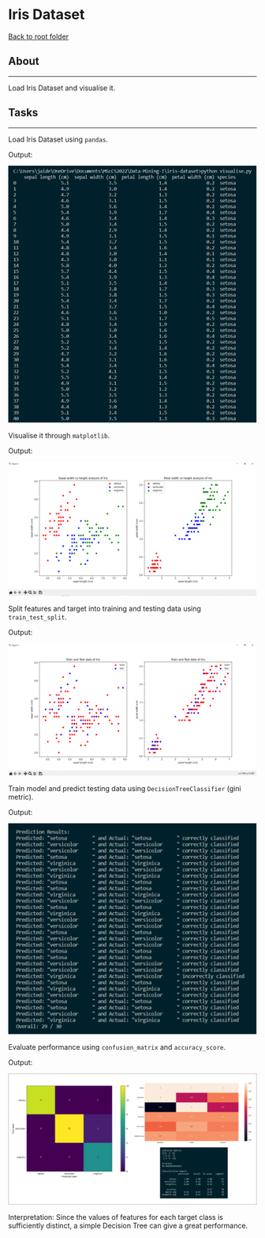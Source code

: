 # Iris Dataset

[Back to root folder](/../../)
## About
---
Load Iris Dataset and visualise it.

## Tasks
---
Load Iris Dataset using `pandas`.

Output:

![](datasample.drawio.svg)

Visualise it through `matplotlib`.

Output:

![](visualisation.drawio.svg)

Split features and target into training and testing data using `train_test_split`.

Output:

![](train_test_split.drawio.svg)

Train model and predict testing data using `DecisionTreeClassifier` (gini metric).

Output:

![](model_and_predict.drawio.svg)

Evaluate performance using `confusion_matrix` and `accuracy_score`.

Output:

![](performance_metrics.drawio.svg)

Interpretation: Since the values of features for each target class is sufficiently distinct, a simple Decision Tree can give a great performance.